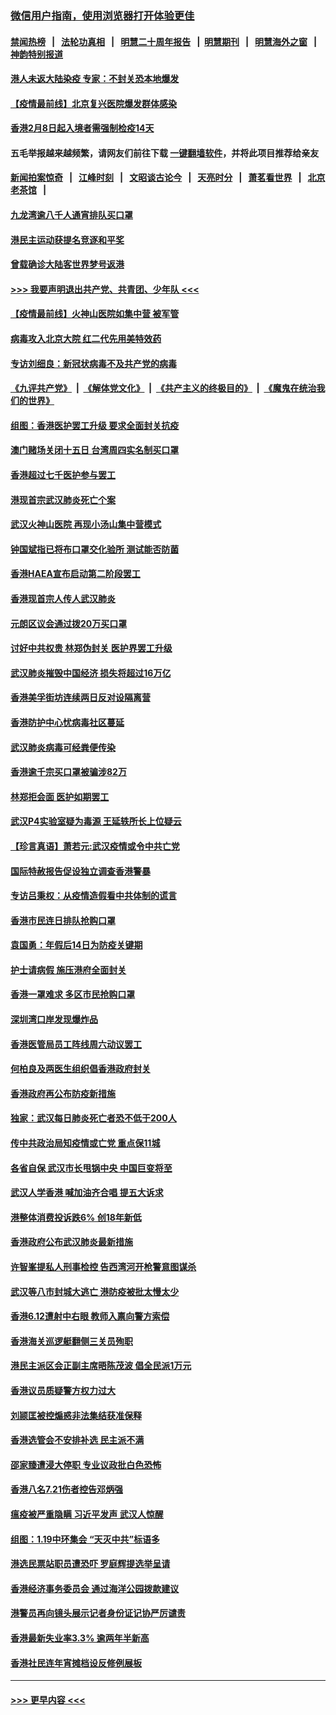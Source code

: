 ### [微信用户指南，使用浏览器打开体验更佳](https://github.com/gfw-breaker/banned-news1/blob/master/indexes/wechat-guide.md?t=0)
#### [禁闻热榜](热点新闻.md?t=0)  &nbsp;&nbsp;|&nbsp;&nbsp; [法轮功真相](https://github.com/gfw-breaker/truth/blob/master/README.md?t=0) &nbsp;&nbsp;|&nbsp;&nbsp; [明慧二十周年报告](https://github.com/gfw-breaker/mh-reports/blob/master/README.md?t=0) &nbsp;&nbsp;|&nbsp;&nbsp;[明慧期刊](https://github.com/gfw-breaker/mh-qikan) &nbsp;&nbsp;|&nbsp;&nbsp; [明慧海外之窗](https://github.com/gfw-breaker/mh-news/blob/master/README.md?t=0) &nbsp;&nbsp;|&nbsp;&nbsp; [神韵特别报道](https://github.com/gfw-breaker/mh-news/blob/master/shenyun.md?t=0)
#### [港人未返大陆染疫 专家：不封关恐本地爆发](../pages/nsc415/n11848021.md?t=02061902) 
#### [【疫情最前线】北京复兴医院爆发群体感染](../pages/nsc415/n11847626.md?t=02061902) 
#### [香港2月8日起入境者需强制检疫14天](../pages/nsc415/n11847658.md?t=02061902) 
#### 五毛举报越来越频繁，请网友们前往下载 [一键翻墙软件](https://github.com/gfw-breaker/ssr-accounts)，并将此项目推荐给亲友
#### [新闻拍案惊奇](https://github.com/gfw-breaker/banned-news1/blob/master/pages/link4.md) &nbsp;&nbsp;|&nbsp;&nbsp; [江峰时刻](https://github.com/gfw-breaker/banned-news1/blob/master/pages/link4.md) &nbsp;&nbsp;|&nbsp;&nbsp; [文昭谈古论今](https://github.com/gfw-breaker/banned-news1/blob/master/pages/link4.md) &nbsp;&nbsp;|&nbsp;&nbsp; [天亮时分](https://github.com/gfw-breaker/banned-news1/blob/master/pages/link4.md) &nbsp;&nbsp;|&nbsp;&nbsp; [萧茗看世界](https://github.com/gfw-breaker/banned-news1/blob/master/pages/link4.md) &nbsp;&nbsp;|&nbsp;&nbsp; [北京老茶馆](https://github.com/gfw-breaker/banned-news1/blob/master/pages/link4.md) &nbsp;&nbsp;|&nbsp;&nbsp; 
#### [九龙湾逾八千人通宵排队买口罩](../pages/nsc415/n11847647.md?t=02061902) 
#### [港民主运动获提名竞逐和平奖](../pages/nsc415/n11847633.md?t=02061902) 
#### [曾载确诊大陆客世界梦号返港](../pages/nsc415/n11847608.md?t=02061902) 
#### [>>> 我要声明退出共产党、共青团、少年队 <<<](https://github.com/begood0513/goodnews/blob/master/quit/letter.md) 
#### [【疫情最前线】火神山医院如集中营 被军管](../pages/nsc415/n11847524.md?t=02061902) 
#### [病毒攻入北京大院 红二代先用美特效药](../pages/nsc415/n11847427.md?t=02061902) 
#### [专访刘细良：新冠状病毒不及共产党的病毒](../pages/nsc415/n11847164.md?t=02061902) 
#### [《九评共产党》](https://github.com/begood0513/9ping.md/blob/master/README.md) &nbsp;|&nbsp; [《解体党文化》](../../../../jtdwh.md/blob/master/README.md)  &nbsp;|&nbsp; [《共产主义的终极目的》](../../../../gczydzjmd.md/blob/master/README.md) &nbsp;|&nbsp; [《魔鬼在统治我们的世界》](../../../../mgztzwmdsj.md/blob/master/README.md) 
#### [组图：香港医护罢工升级 要求全面封关抗疫](../pages/nsc415/n11844107.md?t=02061902) 
#### [澳门赌场关闭十五日 台湾周四实名制买口罩](../pages/nsc415/n11845083.md?t=02061902) 
#### [香港超过七千医护参与罢工](../pages/nsc415/n11845051.md?t=02061902) 
#### [港现首宗武汉肺炎死亡个案](../pages/nsc415/n11844998.md?t=02061902) 
#### [武汉火神山医院 再现小汤山集中营模式](../pages/nsc415/n11844763.md?t=02061902) 
#### [钟国斌指已将布口罩交化验所 测试能否防菌](../pages/nsc415/n11842783.md?t=02061902) 
#### [香港HAEA宣布启动第二阶段罢工](../pages/nsc415/n11842723.md?t=02061902) 
#### [香港现首宗人传人武汉肺炎](../pages/nsc415/n11842766.md?t=02061902) 
#### [元朗区议会通过拨20万买口罩](../pages/nsc415/n11842754.md?t=02061902) 
#### [讨好中共权贵 林郑伪封关 医护界罢工升级](../pages/nsc415/n11842359.md?t=02061902) 
#### [武汉肺炎摧毁中国经济 损失将超过16万亿](../pages/nsc415/n11839723.md?t=02061902) 
#### [香港美孚街坊连续两日反对设隔离营](../pages/nsc415/n11839962.md?t=02061902) 
#### [香港防护中心忧病毒社区蔓延](../pages/nsc415/n11839933.md?t=02061902) 
#### [武汉肺炎病毒可经粪便传染](../pages/nsc415/n11839939.md?t=02061902) 
#### [香港逾千宗买口罩被骗涉82万](../pages/nsc415/n11839914.md?t=02061902) 
#### [林郑拒会面 医护如期罢工](../pages/nsc415/n11839892.md?t=02061902) 
#### [武汉P4实验室疑为毒源 王延轶所长上位疑云](../pages/nsc415/n11835543.md?t=02061902) 
#### [【珍言真语】萧若元:武汉疫情或令中共亡党](../pages/nsc415/n11829394.md?t=02061902) 
#### [国际特赦报告促设独立调查香港警暴](../pages/nsc415/n11833845.md?t=02061902) 
#### [专访吕秉权：从疫情造假看中共体制的谎言](../pages/nsc415/n11833813.md?t=02061902) 
#### [香港市民连日排队抢购口罩](../pages/nsc415/n11833794.md?t=02061902) 
#### [袁国勇：年假后14日为防疫关键期](../pages/nsc415/n11831088.md?t=02061902) 
#### [护士请病假 施压港府全面封关](../pages/nsc415/n11831030.md?t=02061902) 
#### [香港一罩难求 多区市民抢购口罩](../pages/nsc415/n11831002.md?t=02061902) 
#### [深圳湾口岸发现爆炸品](../pages/nsc415/n11828802.md?t=02061902) 
#### [香港医管局员工阵线周六动议罢工](../pages/nsc415/n11828762.md?t=02061902) 
#### [何柏良及两医生组织倡香港政府封关](../pages/nsc415/n11828749.md?t=02061902) 
#### [香港政府再公布防疫新措施](../pages/nsc415/n11828716.md?t=02061902) 
#### [独家：武汉每日肺炎死亡者恐不低于200人](../pages/nsc415/n11828240.md?t=02061902) 
#### [传中共政治局知疫情或亡党 重点保11城](../pages/nsc415/n11828145.md?t=02061902) 
#### [各省自保 武汉市长甩锅中央 中国巨变将至](../pages/nsc415/n11828021.md?t=02061902) 
#### [武汉人学香港 喊加油齐合唱 提五大诉求](../pages/nsc415/n11827046.md?t=02061902) 
#### [港整体消费投诉跌6% 创18年新低](../pages/nsc415/n11817280.md?t=02061902) 
#### [香港政府公布武汉肺炎最新措施](../pages/nsc415/n11817152.md?t=02061902) 
#### [许智峯提私人刑事检控 告西湾河开枪警意图谋杀](../pages/nsc415/n11817132.md?t=02061902) 
#### [武汉等八市封城大逃亡 港防疫被批太慢太少](../pages/nsc415/n11817058.md?t=02061902) 
#### [香港6.12遭射中右眼 教师入禀向警方索偿](../pages/nsc415/n11814678.md?t=02061902) 
#### [香港海关巡逻艇翻侧三关员殉职](../pages/nsc415/n11814604.md?t=02061902) 
#### [港民主派区会正副主席晤陈茂波 倡全民派1万元](../pages/nsc415/n11814582.md?t=02061902) 
#### [香港议员质疑警方权力过大](../pages/nsc415/n11814560.md?t=02061902) 
#### [刘颕匡被控煽惑非法集结获准保释](../pages/nsc415/n11811727.md?t=02061902) 
#### [香港选管会不安排补选 民主派不满](../pages/nsc415/n11811691.md?t=02061902) 
#### [邵家臻遭浸大停职 专业议政批白色恐怖](../pages/nsc415/n11811670.md?t=02061902) 
#### [香港八名7.21伤者控告邓炳强](../pages/nsc415/n11811623.md?t=02061902) 
#### [瘟疫被严重隐瞒 习近平发声 武汉人惊醒](../pages/nsc415/n11811186.md?t=02061902) 
#### [组图：1.19中环集会 “天灭中共”标语多](../pages/nsc415/n11809514.md?t=02061902) 
#### [港选民票站职员遭恐吓 罗庭辉提选举呈请](../pages/nsc415/n11808914.md?t=02061902) 
#### [香港经济事务委员会 通过海洋公园拨款建议](../pages/nsc415/n11808906.md?t=02061902) 
#### [港警员再向镜头展示记者身份证记协严厉谴责](../pages/nsc415/n11808888.md?t=02061902) 
#### [香港最新失业率3.3% 逾两年半新高](../pages/nsc415/n11808887.md?t=02061902) 
#### [香港社民连年宵摊档设反修例展板](../pages/nsc415/n11808857.md?t=02061902) 

----
#### [ >>> 更早内容 <<< ](../indexes/nsc415-earlier.md)
